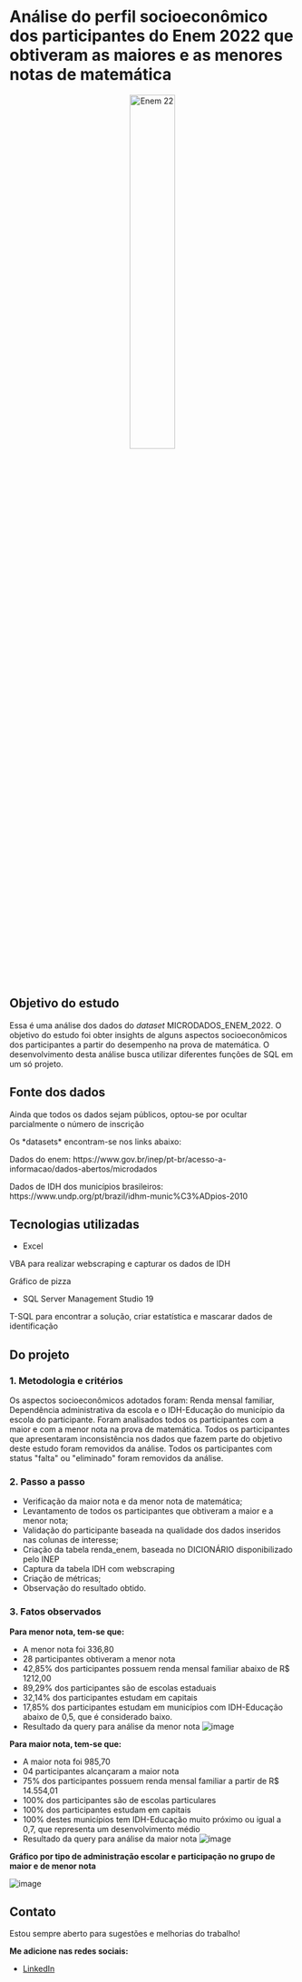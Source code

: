 # Análise do perfil socioeconômico dos participantes do Enem 2022 que obtiveram as maiores e as menores notas de matemática
<p align="center">
  <img alt="Enem 22" width="40%" src="https://github.com/2lt-william/notas-enem22/assets/153399456/b190529e-7831-4fc2-90fa-4b4e6b5092cf">
</p>

## Objetivo do estudo
Essa é uma análise dos dados do *dataset* MICRODADOS_ENEM_2022. O objetivo do estudo foi obter insights de alguns aspectos socioeconômicos dos participantes a partir do desempenho na prova de matemática.
O desenvolvimento desta análise busca utilizar diferentes funções de SQL em um só projeto.

## Fonte dos dados
<p align="left">Ainda que todos os dados sejam públicos, optou-se por ocultar parcialmente o número de inscrição</p>
Os *datasets* encontram-se nos links abaixo:
<p align="left">Dados do enem: https://www.gov.br/inep/pt-br/acesso-a-informacao/dados-abertos/microdados</p> 
<p align="left">Dados de IDH dos municípios brasileiros: https://www.undp.org/pt/brazil/idhm-munic%C3%ADpios-2010</p> 

## Tecnologias utilizadas
- Excel
<p align="left">VBA para realizar webscraping e capturar os dados de IDH</p>
<p align="left">Gráfico de pizza</p>

- SQL Server Management Studio 19
<p align="left">T-SQL para encontrar a solução, criar estatística e mascarar dados de identificação</p>

## Do projeto

### 1. Metodologia e critérios
Os aspectos socioeconômicos adotados foram: Renda mensal familiar, Dependência administrativa da escola e o IDH-Educação do município da escola do participante.
Foram analisados todos os participantes com a maior e com a menor nota na prova de matemática.
Todos os participantes que apresentaram inconsistência nos dados que fazem parte do objetivo deste estudo foram removidos da análise.
Todos os participantes com status "falta" ou "eliminado" foram removidos da análise.


### 2. Passo a passo

- Verificação da maior nota e da menor nota de matemática;
- Levantamento de todos os participantes que obtiveram a maior e a menor nota;
- Validação do participante baseada na qualidade dos dados inseridos nas colunas de interesse;
- Criação da tabela renda_enem, baseada no DICIONÁRIO disponibilizado pelo INEP
- Captura da tabela IDH com webscraping
- Criação de métricas;
- Observação do resultado obtido.

### 3. Fatos observados
**Para menor nota, tem-se que:**
- A menor nota foi 336,80
- 28 participantes obtiveram a menor nota
- 42,85% dos participantes possuem renda mensal familiar abaixo de R$ 1212,00
- 89,29% dos participantes são de escolas estaduais
- 32,14% dos participantes estudam em capitais
- 17,85% dos participantes estudam em municípios com IDH-Educação abaixo de 0,5, que é considerado baixo.
- Resultado da query para análise da menor nota
![image](https://github.com/2lt-william/notas-enem22/assets/153399456/ce8646f3-4ec0-4790-ada3-c2e457f2cb2b)

**Para maior nota, tem-se que:**
- A maior nota foi 985,70
- 04 participantes alcançaram a maior nota
- 75% dos participantes possuem renda mensal familiar a partir de R$ 14.554,01
- 100% dos participantes são de escolas particulares
- 100% dos participantes estudam em capitais
- 100% destes municípios tem IDH-Educação muito próximo ou igual a 0,7, que representa um desenvolvimento médio
- Resultado da query para análise da maior nota
![image](https://github.com/2lt-william/notas-enem22/assets/153399456/739d3f8a-a9b6-475d-b568-33a1dcba4dfd)

**Gráfico por tipo de administração escolar e participação no grupo de maior e de menor nota**


![image](https://github.com/2lt-william/notas-enem22/assets/153399456/a323b598-da60-45a2-99d1-a2d1e6867a3b)


## Contato
Estou sempre aberto para sugestões e melhorias do trabalho! 

**Me adicione nas redes sociais:**
* [LinkedIn](https://www.linkedin.com/in/william-oliveira1990/)
